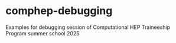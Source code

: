 # comphep-debugging
Examples for debugging session of Computational HEP Traineeship Program summer school 2025
